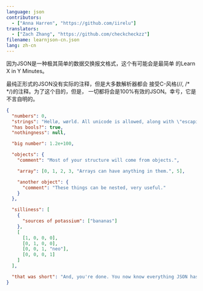 ```yaml
---
language: json
contributors:
  - ["Anna Harren", "https://github.com/iirelu"]
translators:
  - ["Zach Zhang", "https://github.com/checkcheckzz"]
filename: learnjson-cn.json
lang: zh-cn
---
```


因为JSON是一种极其简单的数据交换报文格式，这个有可能会是最简单
的Learn X in Y Minutes。

最纯正形式的JSON没有实际的注释，但是大多数解析器都会
接受C-风格(//, /\* \*/)的注释。为了这个目的，但是，
一切都将会是100%有效的JSON。幸亏，它是不言自明的。

```json
{
  "numbers": 0,
  "strings": "Hellø, wørld. All unicode is allowed, along with \"escaping\".",
  "has bools?": true,
  "nothingness": null,

  "big number": 1.2e+100,

  "objects": {
    "comment": "Most of your structure will come from objects.",

    "array": [0, 1, 2, 3, "Arrays can have anything in them.", 5],

    "another object": {
      "comment": "These things can be nested, very useful."
    }
  },

  "silliness": [
    {
      "sources of potassium": ["bananas"]
    },
    [
      [1, 0, 0, 0],
      [0, 1, 0, 0],
      [0, 0, 1, "neo"],
      [0, 0, 0, 1]
    ]
  ],

  "that was short": "And, you're done. You now know everything JSON has to offer."
}
```
